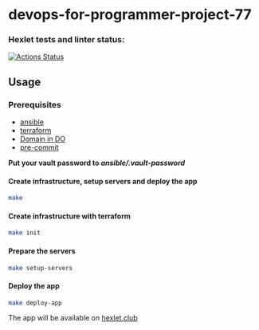 # devops-for-programmer-project-77

### Hexlet tests and linter status:

[![Actions Status](https://github.com/denbon05/devops-for-programmers-project-77/workflows/hexlet-check/badge.svg)](https://github.com/denbon05/devops-for-programmers-project-77/actions)

## Usage

<h3>Prerequisites</h3>
<ul>
  <li>
    <a href="https://docs.ansible.com/ansible/latest/installation_guide/intro_installation.html">
    ansible
    </a>
  </li>
  <li><a href="https://developer.hashicorp.com/terraform/downloads">terraform</a></li>
  <li><a href="https://cloud.digitalocean.com/">Domain in DO</a></li>
  <li><a href="https://pre-commit.com/">pre-commit</a></li>
</ul>

<p><b>Put your vault password to <i>ansible/.vault-password</i></b></p>

<h4>Create infrastructure, setup servers and deploy the app</h4>

```bash
make
```

<h4>Create infrastructure with terraform</h4>

```bash
make init
```

<h4>Prepare the servers</h4>

```bash
make setup-servers
```

<h4>Deploy the app</h4>

```bash
make deploy-app
```

<p>
  The app will be available on <a href="https://hexlet.club">hexlet.club</a>
</p>
